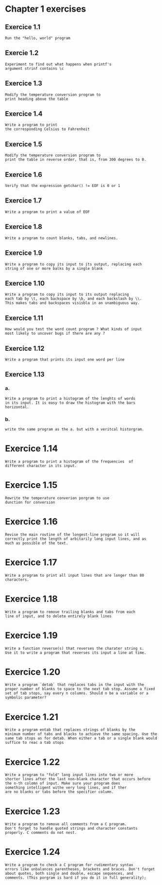 # Chapter 1 exercises

## Exercice 1.1
 
    Run the "hello, world" program

## Exercie 1.2

    Experiment to find out what happens when printf's 
    argument strinf contains \c

## Exercice 1.3

    Modify the temperature conversion program to
    print heading above the table

## Exercice 1.4

    Write a program to print 
    the corresponding Celsius to Fahrenheit

## Exercice 1.5

    Modify the temperature conversion program to
    print the table in reverse order, that is, from 300 degrees to 0.

## Exercice 1.6

    Verify that the expression getchar() != EOF is 0 or 1

## Exercice 1.7

    Write a program to print a value of EOF

## Exercice 1.8

    Write a program to count blanks, tabs, and newlines.

## Exercice 1.9

    Write a program to copy its input to its output, replacing each
    string of one or more balks by a single blank

## Exercice 1.10

    Write a program to copy its input to its output replacing
    each tab by \t, each backspace by \b, and each backslash by \\.
    This makes tabs and backspaces visisbla in an unambiguous way.

## Exercice 1.11 

    How would you test the word count program ? What kinds of input 
    most likely to uncover bugs if there are any ?

## Exercice 1.12

    Write a program that prints its input one word per line

## Exercice 1.13

### a.
    
    Write a program to print a histogram of the lenghts of words
    in its input. It is easy to draw the histogram with the bars horizontal.

### b.

    write the same program as the a. but with a veritcal historgram.

# Exercice 1.14

    Write a program to print a histogram of the frequencies  of
    different character in its input.

# Exercice 1.15

    Rewrite the temperature converion porgram to use
    dunction for conversion

# Exercice 1.16

    Revise the main routine of the longest-line program so it will
    correctly print the length of arbitarily long input lines, and as
    much as possible of the text.

# Exercice 1.17

    Write a program to print all input lines that are longer than 80
    characters.

# Exercice 1.18

    Write a program to remove trailing blanks and tabs from each
    line of input, and to delete entirely blank lines

# Exercice 1.19

    Write a function reverse(s) that reverses the charater string s.
    Use it to write a program that reverses its input a line at time.

# Exercice 1.20

    Write a program `detab` that replaces tabs in the input with the
    proper number of blanks to space to the next tab stop. Assume a fixed
    set of tab stops, say every n columns. Should n be a variable or a
    symbolic parameter?

# Exercice 1.21

    Write a program entab that replaces strings of blanks by the 
    minimum number of tabs and blacks to achieve the same spacing. Use the
    same tab stops as for detab. When either a tab or a single blank would
    suffice to reac a tab stops

# Exercice 1.22

    Write a program to "fold" long input lines into two or more
    shorter lines after the last non-blank character that occurs before
    the n-th colomn of input. Make sure your program does 
    something intelligent withe very long lines, and if ther
    are no blanks or tabs before the specifier column.

# Exercice 1.23

    Write a program to remove all comments from a C program.
    Don't forget to handle quoted strings and character constants 
    properly. C comments do not nest.

# Exercice 1.24

    Write a program to check a C program for rudimentary syntax
    errors like unbalances parentheses, brackets and braces. Don't forget 
    about quotes, both single and double, escape sequences, and 
    comments. (This porgram is hard if you do it in full generality); 